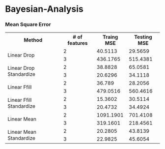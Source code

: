 # Bayesian-Analysis

### Mean Square Error
<table>
  <tr>
    <th>Method</th>
    <th># of features</th>
    <th>Traing MSE</th>
    <th>Testing MSE</th>
  </tr>
  <tr>
    <td rowspan="2"> Linear Drop</td>
    <td>2</td>
    <td>40.5113</td>
    <td>29.5659</td>
  </tr>
  <tr>
    <td>3</td>
    <td>436.1765</td>
    <td>515.4381</td>
  </tr>
  <tr>
    <td rowspan="2"> Linear Drop Standardize</td>
    <td>2</td>
    <td>38.8828</td>
    <td>65.0581</td>
  </tr>
  <tr>
    <td>3</td>
    <td>20.6296</td>
    <td>34.1118</td>
  </tr>
  <tr>
    <td rowspan="2"> Linear Ffill</td>
    <td>2</td>
    <td>36.789</td>
    <td>28.2056</td>
  </tr>
  <tr>
    <td>3</td>
    <td>479.0516</td>
    <td>560.4616</td>
  </tr>
  <tr>
    <td rowspan="2"> Linear Ffill Standardize</td>
    <td>2</td>
    <td>15.3602</td>
    <td>30.5114</td>
  </tr>
  <tr>
    <td>3</td>
    <td>20.4732</td>
    <td>34.4924</td>
  </tr>
  <tr>
    <td rowspan="2"> Linear Mean</td>
    <td>2</td>
    <td>1091.1901</td>
    <td>701.4108</td>
  </tr>
  <tr>
    <td>3</td>
    <td>319.1601</td>
    <td>218.4561</td>
  </tr>
  <tr>
    <td rowspan="2"> Linear Mean Standardize</td>
    <td>2</td>
    <td>20.2805</td>
    <td>43.8139</td>
  </tr>
  <tr>
    <td>3</td>
    <td>22.9825</td>
    <td>45.6054</td>
  </tr>
